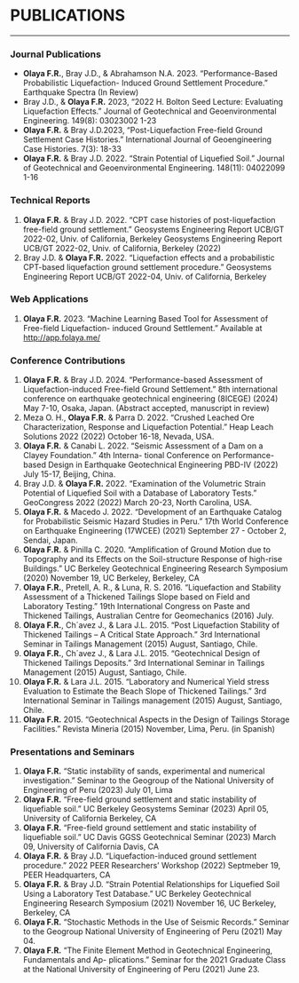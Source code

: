 # PUBLICATIONS

<hr size="2px" color="black" />

### Journal Publications
  
- **Olaya F.R.**, Bray J.D., & Abrahamson N.A. 2023. “Performance-Based Probabilistic Liquefaction- Induced Ground Settlement Procedure.” Earthquake Spectra (In Review)
- Bray J.D., & **Olaya F.R.** 2023, “2022 H. Bolton Seed Lecture: Evaluating Liquefaction Effects.” Journal of Geotechnical and Geoenvironmental Engineering. 149(8): 03023002 1-23
- **Olaya F.R.** & Bray J.D.2023, “Post-Liquefaction Free-field Ground Settlement Case Histories.” International Journal of Geoengineering Case Histories. 7(3): 18-33
- **Olaya F.R.** & Bray J.D. 2022. “Strain Potential of Liquefied Soil.” Journal of Geotechnical and Geoenvironmental Engineering. 148(11): 04022099 1-16

### Technical Reports
  
1.	**Olaya F.R.** & Bray J.D. 2022. “CPT case histories of post-liquefaction free-field ground settlement.” Geosystems Engineering Report UCB/GT 2022-02, Univ. of California, Berkeley
Geosystems Engineering Report UCB/GT 2022-02, Univ. of California, Berkeley (2022)
2.	Bray J.D. & **Olaya F.R.** 2022. “Liquefaction effects and a probabilistic CPT-based liquefaction ground settlement procedure.” Geosystems Engineering Report UCB/GT 2022-04, Univ. of California, Berkeley

### Web Applications

1. **Olaya F.R.** 2023. “Machine Learning Based Tool for Assessment of Free-field Liquefaction- induced Ground Settlement.” Available at http://app.folaya.me/


### Conference Contributions

1.  **Olaya F.R.** & Bray J.D.  2024. “Performance-based Assessment of Liquefaction-induced Free-field Ground Settlement.” 8th international conference on earthquake geotechnical engineering (8ICEGE) (2024) May 7-10, Osaka, Japan. (Abstract accepted, manuscript in review)
2.	Meza O. H., **Olaya F.R.** & Parra D. 2022. “Crushed Leached Ore Characterization, Response and Liquefaction Potential.” Heap Leach Solutions 2022 (2022) October 16-18, Nevada, USA.
3.	**Olaya F.R.** & Canabi L. 2022. “Seismic Assessment of a Dam on a Clayey Foundation.” 4th Interna- tional Conference on Performance-based Design in Earthquake Geotechnical Engineering PBD-IV (2022) July 15-17, Beijing, China.
4.	Bray J.D. & **Olaya F.R.** 2022. “Examination of the Volumetric Strain Potential of Liquefied Soil with a Database of Laboratory Tests.” GeoCongress 2022 (2022) March 20-23, North Carolina, USA.
5.	**Olaya F.R.** & Macedo J. 2022. “Development of an Earthquake Catalog for Probabilistic Seismic Hazard Studies in Peru.” 17th World Conference on Earthquake Engineering (17WCEE) (2021) September 27 - October 2, Sendai, Japan.
6.	**Olaya F.R.** & Pinilla C. 2020. “Amplification of Ground Motion due to Topography and its Effects on the Soil-structure Response of high-rise Buildings.” UC Berkeley Geotechnical Engineering Research Symposium (2020) November 19, UC Berkeley, Berkeley, CA
7.	**Olaya F.R.**, Pretell, A. R., & Luna, R. S. 2016. “Liquefaction and Stability Assessment of a Thickened Tailings Slope based on Field and Laboratory Testing.” 19th International Congress on Paste and Thickened Tailings, Australian Centre for Geomechanics (2016) July.
8.	**Olaya F.R.**, Ch´avez J., & Lara J.L. 2015. “Post Liquefaction Stability of Thickened Tailings – A Critical State Approach.” 3rd International Seminar in Tailings Management (2015) August, Santiago, Chile.
9.	**Olaya F.R.**, Ch´avez J., & Lara J.L. 2015. “Geotechnical Design of Thickened Tailings Deposits.” 3rd
International Seminar in Tailings Management (2015) August, Santiago, Chile.
10.	**Olaya F.R.** & Lara J.L. 2015. “Laboratory and Numerical Yield stress Evaluation to Estimate the Beach Slope of Thickened Tailings.” 3rd International Seminar in Tailings management (2015) August, Santiago, Chile.
11. **Olaya F.R.** 2015. “Geotechnical Aspects in the Design of Tailings Storage Facilities.” Revista Mineria
(2015) November, Lima, Peru. (in Spanish)

### Presentations and Seminars

1.  **Olaya F.R.** “Static instability of sands, experimental and numerical investigation.” Seminar to the Geogroup of the National University of Engineering of Peru (2023) July 01, Lima
2.  **Olaya F.R.** “Free-field ground settlement and static instability of liquefiable soil.” UC Berkeley Geosystems Seminar (2023) April 05, University of California Berkeley, CA
3.  **Olaya F.R.** “Free-field ground settlement and static instability of liquefiable soil.” UC Davis GGSS Geotechnical Seminar (2023) March 09, University of California Davis, CA
4.	**Olaya F.R.** & Bray J.D. “Liquefaction-induced ground settlement procedure.” 2022 PEER Researchers’ Workshop (2022) Septmeber 19, PEER Headquarters, CA
5.	**Olaya F.R.** & Bray J.D. “Strain Potential Relationships for Liquefied Soil Using a Laboratory Test Database.” UC Berkeley Geotechnical Engineering Research Symposium (2021) November 16, UC Berkeley, Berkeley, CA
6.	**Olaya F.R.** “Stochastic Methods in the Use of Seismic Records.” Seminar to the Geogroup National University of Engineering of Peru (2021) May 04.
7.	**Olaya F.R.** “The Finite Element Method in Geotechnical Engineering, Fundamentals and Ap- plications.” Seminar for the 2021 Graduate Class at the National University of Engineering of Peru (2021) June 23.
